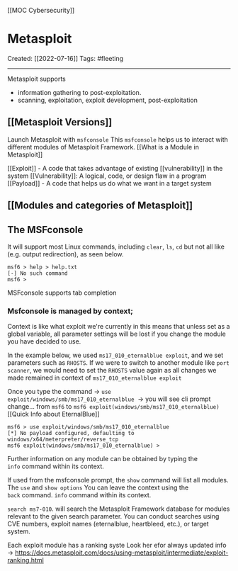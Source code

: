 [[MOC Cybersecurity]]

# Metasploit
Created:  [[2022-07-16]]
Tags: #fleeting 

---
Metasploit supports
- information gathering to post-exploitation.
- scanning, exploitation, exploit development, post-exploitation


## [[Metasploit Versions]]


Launch Metasploit with `msfconsole`
This `msfconsole` helps us to interact with different modules of Metasploit Framework. [[What is a Module in Metasploit]]


[[Exploit]] - A code that takes advantage of existing [[vulnerability]] in the system
[[Vulnerability]]: A logical, code, or design flaw in a program
[[Payload]] - A code that helps us do what we want in a target system

## [[Modules and categories of Metasploit]]



## The MSFconsole
It will support most Linux commands, including `clear`, `ls`, `cd` 
but not all like (e.g. output redirection), as seen below.
```     
msf6 > help > help.txt
[-] No such command
msf6 >
```
MSFconsole supports tab completion



### Msfconsole is managed by context; 
Context is like what exploit we're currently in
this means that unless set as a global variable, 
all parameter settings will be lost if you change the module you have decided to use. 

In the example below, we used `ms17_010_eternalblue exploit`, 
and we set parameters such as `RHOSTS`. 
If we were to switch to another module like `port scanner`,
we would need to set the `RHOSTS` value again 
as all changes we made remained in context of `ms17_010_eternalblue exploit`

Once you type the command
-> `use exploit/windows/smb/ms17_010_eternalblue`  
-> you will see cli prompt change...
    from `msf6` to `msf6 exploit(windows/smb/ms17_010_eternalblue)`
[[Quick Info about EternalBlue]]

```
msf6 > use exploit/windows/smb/ms17_010_eternalblue 
[*] No payload configured, defaulting to windows/x64/meterpreter/reverse_tcp
msf6 exploit(windows/smb/ms17_010_eternalblue) >
```


Further information on any module can be obtained by typing the `info` command within its context.

If used from the msfconsole prompt, the `show` command will list all modules.
The `use` and `show options`
You can leave the context using the `back` command.
`info` command within its context.


`search ms7-010`. 
will search the Metasploit Framework database for modules relevant to the given search parameter. You can conduct searches using CVE numbers, exploit names (eternalblue, heartbleed, etc.), or target system.

Each exploit module has a ranking syste
Look her efor always updated info -> https://docs.metasploit.com/docs/using-metasploit/intermediate/exploit-ranking.html

